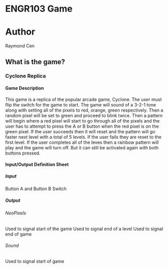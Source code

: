 # ENGR103 Game
# Author
Raymond Cen

## What is the game?

### Cyclone Replica

#### Game Description

This game is a replica of the popular arcade game, Cyclone. The user must flip the switch for the game to start. The game will sound of a 3-2-1 tone along with setting all of the pixels to red, orange, green respectively. Then a random pixel will be set to green and proceed to blink twice. Then a pattern will begin where a red pixel will start to go through all of the pixels and the user has to attempt to press the A or B button when the red pixel is on the green pixel. If the user succeeds then it will reset and the pattern will go faster next level with a total of 5 levels. If the user fails they are reset to the first level. If the user completes all of the leves then a rainbow pattern will play and the game will turn off. But it can still be activated again with both buttons pressed.

#### Input/Output Definition Sheet

##### Input
Button A and Button B
Switch
##### Output
###### NeoPixels
Used to signal start of the game
Used to signal end of a level
Used to signal end of game
###### Sound
Used to signal start of game

